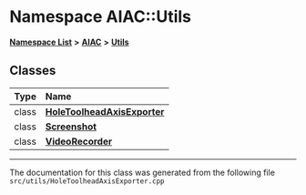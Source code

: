 

# Namespace AIAC::Utils



[**Namespace List**](namespaces.md) **>** [**AIAC**](namespaceAIAC.md) **>** [**Utils**](namespaceAIAC_1_1Utils.md)




















## Classes

| Type | Name |
| ---: | :--- |
| class | [**HoleToolheadAxisExporter**](classAIAC_1_1Utils_1_1HoleToolheadAxisExporter.md) <br> |
| class | [**Screenshot**](classAIAC_1_1Utils_1_1Screenshot.md) <br> |
| class | [**VideoRecorder**](classAIAC_1_1Utils_1_1VideoRecorder.md) <br> |



















































------------------------------
The documentation for this class was generated from the following file `src/utils/HoleToolheadAxisExporter.cpp`

